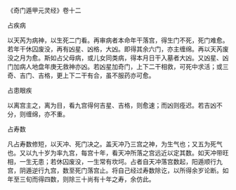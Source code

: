 《奇门遁甲元灵经》卷十二

占疾病

以天芮为病神，以生死二门看。再审病者本命年干落宫，得生门不死，死门难愈。若年干休囚废没，再有凶星、凶格，大凶。即得其余六门，亦主缠绵。再以天芮废没之月为愈。斯如占父母病，或儿女同类病，得本月日干入墓者大凶。又凶星、凶门加病人地盘年庚无救神亦凶。若凶星加奇门，上下二干相救，可死中求活；或三奇、吉门、吉格，更上下二干有合，虽不服药亦可愈。

占患眼疾

以离宫主之，离为目，看九宫得何吉星、吉格，则愈速；而凶则痊迟。若吉凶不分，则缠绵，亦不重。

占寿数

凡占寿数修短，以天冲、死门决之。盖天冲乃三宫之神，为生气也；又五为死气也。又以九十岁为率九宫，每宫十年，看天冲所落之宫远近以定其数。如天冲带旺相，一生无患；若休囚废没，一生常有坎坷。占者自天冲落宫数起，阳遁顺行九宫，阴遁逆行九宫，数至死门落宫止。将自己经过寿数除讫，以所得余岁论断。如年至三旬而得四数，则除三十尚有十年之寿，余仿此。

